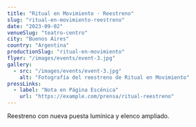 ```yaml
---
title: "Ritual en Movimiento · Reestreno"
slug: "ritual-en-movimiento-reestreno"
date: "2023-09-02"
venueSlug: "teatro-centro"
city: "Buenos Aires"
country: "Argentina"
productionSlug: "ritual-en-movimiento"
flyer: "/images/events/event-3.jpg"
gallery:
  - src: "/images/events/event-3.jpg"
    alt: "Fotografía del reestreno de Ritual en Movimiento"
pressLinks:
  - label: "Nota en Página Escénica"
    url: "https://example.com/prensa/ritual-reestreno"
---
```


Reestreno con nueva puesta lumínica y elenco ampliado.
